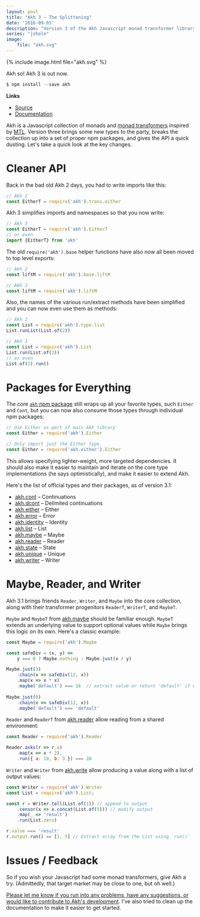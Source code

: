 ```yaml
---
layout: post
title: "Akh 3 – The Splittening"
date: '2016-09-03'
description: "Version 3 of the Akh Javascript monad transformer library."
series: "jshole"
image:
    file: "akh.svg"
---
```


{% include image.html file="akh.svg" %}

Akh so! Akh 3 is out now.

```js
$ npm install --save akh
```

**Links**

* [Source](https://github.com/mattbierner/akh)
* [Documentation](https://github.com/mattbierner/akh#overview)

Akh is a Javascript collection of monads and [monad transformers](https://en.wikibooks.org/wiki/Haskell/Monad_transformers) inspired by [MTL][mtl]. Version three brings some new types to the party, breaks the collection up into a set of proper npm packages, and gives the API a quick dusting. Let's take a quick look at the key changes.


# Cleaner API
Back in the bad old Akh 2 days, you had to write imports like this:

```js
// Akh 2
const EitherT = require('akh').trans.either
```

Akh 3 simplifies imports and namespaces so that you now write:

```js
// Akh 3 
const EitherT = require('akh').EitherT
// or even
import {EitherT} from 'akh'
```

The old `require('akh').base` helper functions have also now all been moved to top level exports:

```js
// Akh 2
const liftM = require('akh').base.liftM

// Akh 3
const liftM = require('akh').liftM
```

Also, the names of the various run/extract methods have been simplified and you can now even use them as methods:

```js
// Akh 2
const List = require('akh').type.list
List.runList(List.of(2))

// Akh 3
const List = require('akh').List
List.run(List.of(2))
// or even
List.of(2).run()
```


# Packages for Everything
The core [`akh` npm package](https://www.npmjs.com/package/akh) still wraps up all your favorite types, such `Either` and `Cont`, but you can now also consume those types through individual npm packages:

```js
// Use Either as part of main Akh library
const Either = require('akh').Either

// Only import just the Either type
const Either = require('akh.either').Either
```

This allows specifying lighter-weight, more targeted dependencies. It should also make it easier to maintain and iterate on the core type implementations (he says optimistically), and make it easier to extend Akh.

Here's the list of official types and their packages, as of version 3.1:

* [akh.cont](https://github.com/mattbierner/akh-cont) – Continuations
* [akh.dcont](https://github.com/mattbierner/akh-dcont) – Delimited continuations
* [akh.either](https://github.com/mattbierner/akh-either) – Either
* [akh.error](https://github.com/mattbierner/akh-error) – Error
* [akh.identity](https://github.com/mattbierner/akh-identity) – Identity
* [akh.list](https://github.com/mattbierner/akh-list) – List
* [akh.maybe](https://github.com/mattbierner/akh-maybe) – Maybe
* [akh.reader](https://github.com/mattbierner/akh-reader) – Reader
* [akh.state](https://github.com/mattbierner/akh-state) – State
* [akh.unique](https://github.com/mattbierner/akh-unique) – Unique
* [akh.writer](https://github.com/mattbierner/akh-writer) – Writer


# Maybe, Reader, and Writer
Akh 3.1 brings friends `Reader`, `Writer`, and `Maybe` into the core collection, along with their transformer progenitors `ReaderT`, `WriterT`, and `MaybeT`.

`Maybe` and `MaybeT` from [akh.maybe](https://github.com/mattbierner/akh-maybe) should be familiar enough. `MaybeT` extends an underlying value to support optional values while `Maybe` brings this logic on its own. Here's a classic example:


```js
const Maybe = require('akh').Maybe

const safeDiv = (x, y) =>
    y === 0 ? Maybe.nothing : Maybe.just(x / y)

Maybe.just(3)
    .chain(x => safeDiv(12, x))
    .map(x => x * x)
    .maybe('default') === 16  // extract value or return 'default' if none
    
Maybe.just(0)
    .chain(x => safeDiv(12, x))
    .maybe('default') === 'default'
```

`Reader` and `ReaderT` from [akh.reader](https://github.com/mattbierner/akh-reader) allow reading from a shared environment:

```js
const Reader = require('akh').Reader

Reader.asks(r => r.a)
    .map(x => x * 2),
    .run({ a: 10, b: 3 }) === 20
```

`Writer` and `Writer` from [akh.write](https://github.com/mattbierner/akh-writer) allow producing a value along with a list of output values:

```js
const Writer = require('akh').Writer
const List = require('akh').List;

const r = Writer.tell(List.of(1)) // append to output
    .censor(x => x.concat(List.of(5))) // modify output
    .map(_ => 'result')
    .run(List.zero)

r.value === 'result'
r.output.run() == [1, 5] // Extract array from the List using `run()`
```


# Issues / Feedback
So if you wish your Javascript had some monad transformers, give Akh a try. (Admittedly, that target market may be close to one, but oh well.)  

[Please let me know if you run into any problems, have any suggestions, or would like to contribute to Akh's development](https://github.com/mattbierner/akh/issues). I've also tried to clean up the documentation to make it easier to get started.



[mtl]: https://hackage.haskell.org/package/mtl
